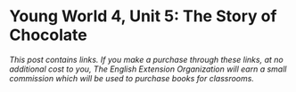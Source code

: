 # Young World 4, Unit 5: The Story of Chocolate

*This post contains links. If you make a purchase through these links, at no additional cost to you, The English Extension Organization will earn a small commission which will be used to purchase books for classrooms.*


<!--stackedit_data:
eyJoaXN0b3J5IjpbOTIyMDM1NjY0LDE3MjQ5MjI3NDEsLTEyOD
Y0MDM2MDddfQ==
-->